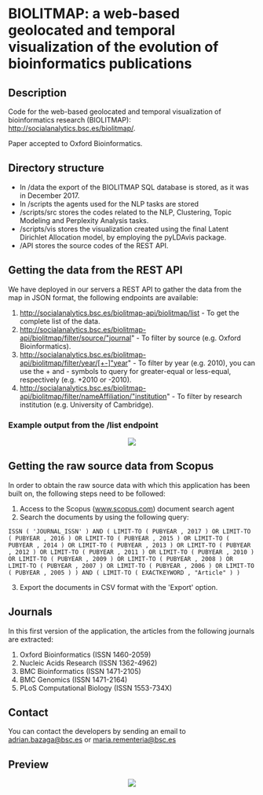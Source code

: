 # BIOLITMAP: a web-based geolocated and temporal visualization of the evolution of bioinformatics publications

## Description

Code for the web-based geolocated and temporal visualization of bioinformatics research (BIOLITMAP): http://socialanalytics.bsc.es/biolitmap/.

Paper accepted to Oxford Bioinformatics.

## Directory structure

* In /data the export of the BIOLITMAP SQL database is stored, as it was in December 2017.
* In /scripts the agents used for the NLP tasks are stored
* /scripts/src stores the codes related to the NLP, Clustering, Topic Modeling and Perplexity Analysis tasks.
* /scripts/vis stores the visualization created using the final Latent Dirichlet Allocation model, by employing the pyLDAvis package.
* /API stores the source codes of the REST API.

## Getting the data from the REST API

We have deployed in our servers a REST API to gather the data from the map in JSON format, the following endpoints are available:

1) http://socialanalytics.bsc.es/biolitmap-api/biolitmap/list - To get the complete list of the data.
2) http://socialanalytics.bsc.es/biolitmap-api/biolitmap/filter/source/"journal" - To filter by source (e.g. Oxford Bioinformatics).
3) http://socialanalytics.bsc.es/biolitmap-api/biolitmap/filter/year/[+-]"year" - To filter by year (e.g. 2010), you can use the + and - symbols to query for greater-equal or less-equal, respectively (e.g. +2010 or -2010).
4) http://socialanalytics.bsc.es/biolitmap-api/biolitmap/filter/nameAffiliation/"institution" - To filter by research institution (e.g. University of Cambridge).
  
### Example output from the /list endpoint

<div style="text-align:center"><img src="https://i.imgur.com/rC8VHO9.png" /></div>


## Getting the raw source data from Scopus

In order to obtain the raw source data with which this application has been built on, the following steps need to be followed:

1) Access to the Scopus (www.scopus.com) document search agent
2) Search the documents by using the following query: 

``ISSN ( 'JOURNAL_ISSN' ) AND ( LIMIT-TO ( PUBYEAR , 2017 ) OR LIMIT-TO ( PUBYEAR , 2016 ) OR LIMIT-TO ( PUBYEAR , 2015 ) OR LIMIT-TO ( PUBYEAR , 2014 ) OR LIMIT-TO ( PUBYEAR , 2013 ) OR LIMIT-TO ( PUBYEAR , 2012 ) OR LIMIT-TO ( PUBYEAR , 2011 ) OR LIMIT-TO ( PUBYEAR , 2010 ) OR LIMIT-TO ( PUBYEAR , 2009 ) OR LIMIT-TO ( PUBYEAR , 2008 ) OR LIMIT-TO ( PUBYEAR , 2007 ) OR LIMIT-TO ( PUBYEAR , 2006 ) OR LIMIT-TO ( PUBYEAR , 2005 ) ) AND ( LIMIT-TO ( EXACTKEYWORD , "Article" ) )``

3) Export the documents in CSV format with the 'Export' option.

## Journals

In this first version of the application, the articles from the following journals are extracted:

1) Oxford Bioinformatics (ISSN 1460-2059)
2) Nucleic Acids Research (ISSN 1362-4962)
3) BMC Bioinformatics (ISSN 1471-2105)
4) BMC Genomics (ISSN 1471-2164)
5) PLoS Computational Biology (ISSN 1553-734X)

## Contact

You can contact the developers by sending an email to adrian.bazaga@bsc.es or maria.rementeria@bsc.es

## Preview

<div style="text-align:center"><img src="https://i.imgur.com/iIvs1P8.png" /></div>

